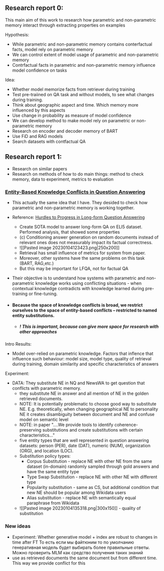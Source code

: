 
## Research report 0:

This main aim of this work to research how parametric and non-parametric memory interact through extracting properties on examples

Hypothesis:
- While parametric and non-parametric memory contains conterfactual facts, model rely on parametric memory
- We can control extent of model usage of parametric and non-parametric memory
- Contrfactual facts in parametric and non-parametric memory influence model confidence on tasks


Idea:
- Whether model memorize facts from retriever during training
- Test pre-traiined on QA task and without models, to see what changes during training. 
- Think about geographic aspect and time. Which memory more influenced by this aspects
- Use change in probability as measure of model confidence
- We can develop method to make model rely on parametric or non-parametric memory
- Research on encoder and decoder memory of BART
- Use FiD and RAG models
- Search datasets with contfactual QA





## Research report 1:
- Research on similar papers
- Research on methods of how to do main things: method to check memory, data to experiment, metrics to evaluation




### [Entity-Based Knowledge Conflicts in Question Answering](http://arxiv.org/abs/2202.05262)
- This actually the same idea that I have. They desided to check how parametric and non-parametric memory is working together.

- Reference: [Hurdles to Progress in Long-form Question Answering](http://arxiv.org/abs/2202.05262)
	- Create SOTA model to answer long-form QA on ELI5 dataset. Performed analysis, that showed some properties
	- (c) Conditioning answer generation on random documents instead of relevant ones does not measurably impact its factual correctness.
	- ![[Pasted image 20230104123423.png|250x200]]
	- Retrieval has small influence of metrics for system from paper.
	- Moreover, other systems have the same problems on this task (BART, RAG,etc.)
	- But this may be important for LFQA, not for factual QA

- Their objective is to understand how systems with parametric and non-parametric knowledge works using conflicting 
situations - when contextual knowledge contradicts with knowledge learned during pre-training or fine-tuning.
- #### **Because the space of knowledge conflicts is broad, we restrict ourselves to the space of entity-based conflicts – restricted to named entity substitutions.**
	- ##### ! This is important, because can give more space for research with other approaches

Intro Results:
- Model over-relied on parametric knowledge. Factors that inflence that influence such behaviour: model size, model type, quality of retrieval during training, domain similarity and specific characteristics of answers

Experiment:
- DATA: They substitute NE in NQ and NewsWA to get question that conflicts with parametric memory.
	- they substitute NE in answer and all mention of NE in the golden retrieved documents.
	- NOTE: It is potentially problematic to choose good way to substitute NE. E.g. theoretically, when changing geographical NE to personality NE it creates disambiguity between document and NE and confuse model on semantic level 
	- NOTE: in paper "....We provide tools to identify coherence-preserving substitutions and create substitutions with certain characteristics..."
	- five entity types that are well represented in question answering datasets: person (PER), date (DAT), numeric (NUM), organization (ORG), and location (LOC).
	- Substitution policy types:
		- Corpus Substitution - replace NE with other NE from the same dataset (in-domain) randomly sampled through gold answers and have the same entity type
		- Type Swap Substitution - replace NE with other NE with different type
		- Popularity substitution - same as CS, but additional condition that new NE should be popular among Wikidata users
		- Alias substitution - replace NE with semantically equal paraphrase from Wikidata
	- ![[Pasted image 20230104135318.png|300x150]] - quality of substitution

### New ideas
- Experiment: Whether generative model + index are robust to changes in time after FT То есть если мы файтюним то по умолчанию генеративная модель будет выбирать более правильные ответы. Можно проверить MLM как средство получения таких знаний
- use as retrieved documents the same document but from different time. This way we provide conflict for this

